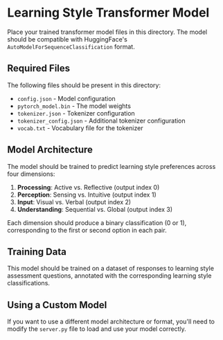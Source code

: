 # Learning Style Transformer Model

Place your trained transformer model files in this directory. The model should be compatible with HuggingFace's `AutoModelForSequenceClassification` format.

## Required Files

The following files should be present in this directory:

- `config.json` - Model configuration
- `pytorch_model.bin` - The model weights
- `tokenizer.json` - Tokenizer configuration
- `tokenizer_config.json` - Additional tokenizer configuration
- `vocab.txt` - Vocabulary file for the tokenizer

## Model Architecture

The model should be trained to predict learning style preferences across four dimensions:

1. **Processing**: Active vs. Reflective (output index 0)
2. **Perception**: Sensing vs. Intuitive (output index 1)
3. **Input**: Visual vs. Verbal (output index 2)
4. **Understanding**: Sequential vs. Global (output index 3)

Each dimension should produce a binary classification (0 or 1), corresponding to the first or second option in each pair.

## Training Data

This model should be trained on a dataset of responses to learning style assessment questions, annotated with the corresponding learning style classifications.

## Using a Custom Model

If you want to use a different model architecture or format, you'll need to modify the `server.py` file to load and use your model correctly.
